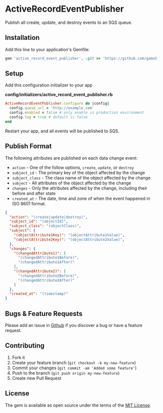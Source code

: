 ActiveRecordEventPublisher
==========================

Publish all create, update, and destroy events to an SQS queue.

## Installation
Add this line to your application's Gemfile:

```ruby
gem 'active_record_event_publisher', :git => 'https://github.com/gamut-code/active_record_event_publisher'
```

## Setup
Add this configuration initializer to your app

**config/initializers/active_record_event_publisher.rb**

```ruby
ActiveRecordEventPublisher.configure do |config|
  config.queue_url = 'http://example.com'
  config.enabled = false # only enable in production environment
  config.log = true # default is false
end
```

Restart your app, and all events will be published to SQS.

## Publish Format

The following attributes are published on each data change event:

* `action` - One of the follow options, `create`, `update`, or `destroy`
* `subject_id` - The primary key of the object affected by the change
* `subject_class` - The class name of the object affected by the change
* `subject` - All attributes of the object affected by the change
* `changes` - Only the attributes affected by the change, including their before and after state
* `created_at` - The date, time and zone of when the event happened in ISO 8601 format.

```json
{
  "action": "(create|update|destroy)",
  "subject_id": "(objectId)",
  "subject_class": "(objectClass)",
  "subject": {
    "(objectAttribute1Key)": "(objectAttribute1Value)",
    "(objectAttribute2Key)": "(objectAttribute2Value)",
  },
  "changes": {
    "(changedAttribute1)": [
      "(changedAttribute1Before)",
      "(changedAttribute1After)"
    ],
    "(changedAttribute2)": [
      "(changedAttribute2Before)",
      "(changedAttribute2After)"
    ]
  },
  "created_at": "(timestamp)"
}
```

## Bugs & Feature Requests
Please add an issue in [Github](https://github.com/gamut-code/active_record_event_publisher/issues) if you discover a bug or have a feature request.

## Contributing

1. Fork it
2. Create your feature branch (`git checkout -b my-new-feature`)
3. Commit your changes (`git commit -am 'Added some feature'`)
4. Push to the branch (`git push origin my-new-feature`)
5. Create new Pull Request

## License
The gem is available as open source under the terms of the [MIT License](http://opensource.org/licenses/MIT).
